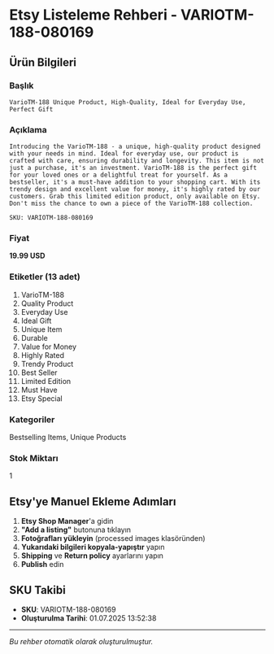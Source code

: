 # Etsy Listeleme Rehberi - VARIOTM-188-080169

## Ürün Bilgileri

### Başlık
```
VarioTM-188 Unique Product, High-Quality, Ideal for Everyday Use, Perfect Gift
```

### Açıklama
```
Introducing the VarioTM-188 - a unique, high-quality product designed with your needs in mind. Ideal for everyday use, our product is crafted with care, ensuring durability and longevity. This item is not just a purchase, it's an investment. VarioTM-188 is the perfect gift for your loved ones or a delightful treat for yourself. As a bestseller, it's a must-have addition to your shopping cart. With its trendy design and excellent value for money, it's highly rated by our customers. Grab this limited edition product, only available on Etsy. Don't miss the chance to own a piece of the VarioTM-188 collection.

SKU: VARIOTM-188-080169
```

### Fiyat
**19.99 USD**

### Etiketler (13 adet)
1. VarioTM-188
2. Quality Product
3. Everyday Use
4. Ideal Gift
5. Unique Item
6. Durable
7. Value for Money
8. Highly Rated
9. Trendy Product
10. Best Seller
11. Limited Edition
12. Must Have
13. Etsy Special

### Kategoriler
Bestselling Items, Unique Products

### Stok Miktarı
1

## Etsy'ye Manuel Ekleme Adımları

1. **Etsy Shop Manager**'a gidin
2. **"Add a listing"** butonuna tıklayın
3. **Fotoğrafları yükleyin** (processed images klasöründen)
4. **Yukarıdaki bilgileri kopyala-yapıştır** yapın
5. **Shipping** ve **Return policy** ayarlarını yapın
6. **Publish** edin

## SKU Takibi
- **SKU**: VARIOTM-188-080169
- **Oluşturulma Tarihi**: 01.07.2025 13:52:38

---
*Bu rehber otomatik olarak oluşturulmuştur.*
